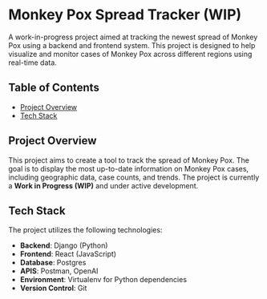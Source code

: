 # Monkey Pox Spread Tracker (WIP)

A work-in-progress project aimed at tracking the newest spread of Monkey Pox using a backend and frontend system. This project is designed to help visualize and monitor cases of Monkey Pox across different regions using real-time data.

## Table of Contents
- [Project Overview](#project-overview)
- [Tech Stack](#tech-stack)

## Project Overview

This project aims to create a tool to track the spread of Monkey Pox. The goal is to display the most up-to-date information on Monkey Pox cases, including geographic data, case counts, and trends. The project is currently a **Work in Progress (WIP)** and under active development.

## Tech Stack

The project utilizes the following technologies:

- **Backend**: Django (Python)
- **Frontend**: React (JavaScript)
- **Database**: Postgres
- **APIS**: Postman, OpenAI
- **Environment**: Virtualenv for Python dependencies
- **Version Control**: Git


